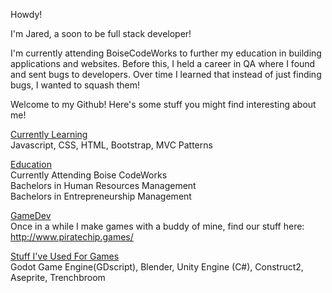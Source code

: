Howdy!

I'm Jared, a soon to be full stack developer!

I'm currently attending BoiseCodeWorks to further my education in building applications and websites. Before this, I held a career in QA where I found and sent bugs to developers. Over time I learned that instead of just finding bugs, I wanted to squash them! 
<br>

Welcome to my Github! Here's some stuff you might find interesting about me!

<ins>Currently Learning</ins><br>
Javascript, CSS, HTML, Bootstrap, MVC Patterns

<ins>Education</ins><br>
Currently Attending Boise CodeWorks<br>
Bachelors in Human Resources Management<br>
Bachelors in Entrepreneurship Management

<ins>GameDev</ins><br>
Once in a while I make games with a buddy of mine, find our stuff here: http://www.piratechip.games/

<ins>Stuff I've Used For Games</ins><br>
Godot Game Engine(GDscript), Blender, Unity Engine (C#), Construct2, Aseprite, Trenchbroom







